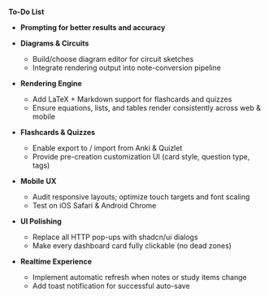 **To-Do List**

* **Prompting for better results and accuracy**

* **Diagrams & Circuits**

  * Build/choose diagram editor for circuit sketches
  * Integrate rendering output into note-conversion pipeline

* **Rendering Engine**

  * Add LaTeX + Markdown support for flashcards and quizzes
  * Ensure equations, lists, and tables render consistently across web & mobile

* **Flashcards & Quizzes**

  * Enable export to / import from Anki & Quizlet
  * Provide pre-creation customization UI (card style, question type, tags)

* **Mobile UX**

  * Audit responsive layouts; optimize touch targets and font scaling
  * Test on iOS Safari & Android Chrome

* **UI Polishing**

  * Replace all HTTP pop-ups with shadcn/ui dialogs
  * Make every dashboard card fully clickable (no dead zones)

* **Realtime Experience**

  * Implement automatic refresh when notes or study items change
  * Add toast notification for successful auto-save
